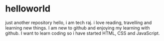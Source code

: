 # helloworld
just another repository
hello, i am tech raj. i love reading, travelling and learning new things.
I am new to github and enjoying my learning with github. I want to learn coding so i have started HTML, CSS and JavaScript. 
